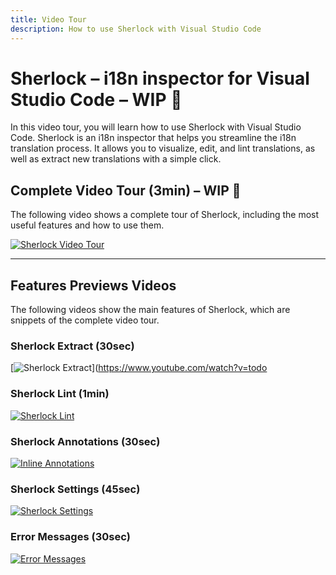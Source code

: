 ```yaml
---
title: Video Tour
description: How to use Sherlock with Visual Studio Code
---
```


# Sherlock – i18n inspector for Visual Studio Code – WIP 🚧

In this video tour, you will learn how to use Sherlock with Visual Studio Code. Sherlock is an i18n inspector that helps you streamline the i18n translation process. It allows you to visualize, edit, and lint translations, as well as extract new translations with a simple click.


## Complete Video Tour (3min) – WIP 🚧

The following video shows a complete tour of Sherlock, including the most useful features and how to use them.

[![Sherlock Video Tour](https://cdn.jsdelivr.net/gh/opral/monorepo/inlang/source-code/ide-extension/assets/sherlock-cover-small.png)](https://www.youtube.com/watch?v=todo)

---

## Features Previews Videos

The following videos show the main features of Sherlock, which are snippets of the complete video tour.

### Sherlock Extract (30sec)

[![Sherlock Extract](https://cdn.jsdelivr.net/gh/opral/monorepo/inlang/source-code/ide-extension/assets/ide-extract.png)](https://www.youtube.com/watch?v=todo

### Sherlock Lint (1min)

[![Sherlock Lint](https://cdn.jsdelivr.net/gh/opral/monorepo/inlang/source-code/ide-extension/assets/ide-lint.png)](https://www.youtube.com/watch?v=todo)

### Sherlock Annotations (30sec)

[![Inline Annotations](https://cdn.jsdelivr.net/gh/opral/monorepo/inlang/source-code/ide-extension/assets/ide-inline.png)](https://www.youtube.com/watch?v=todo)


### Sherlock Settings (45sec)

[![Sherlock Settings](https://cdn.jsdelivr.net/gh/opral/monorepo/inlang/source-code/ide-extension/assets/ide-settings.png)](https://www.youtube.com/watch?v=todo)

### Error Messages (30sec)

[![Error Messages](https://cdn.jsdelivr.net/gh/opral/monorepo/inlang/source-code/ide-extension/assets/ide-errors.png)](https://www.youtube.com/watch?v=todo)



